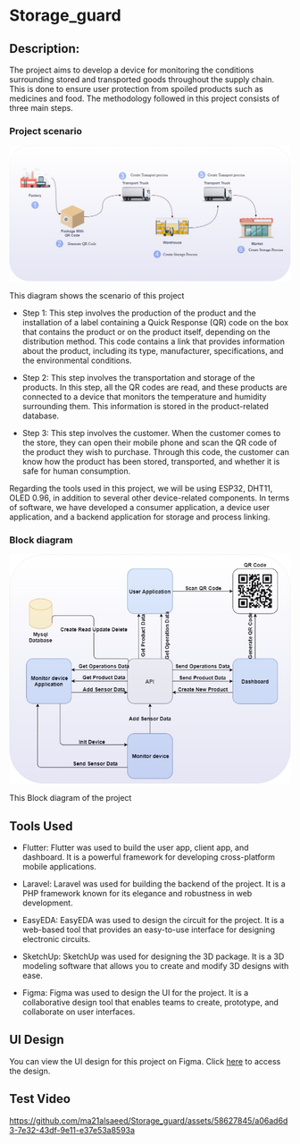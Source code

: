 # Storage_guard

## Description:


The project aims to develop a device for monitoring the conditions surrounding stored and transported goods throughout the supply chain. This is done to ensure user protection from spoiled products such as medicines and food. The methodology followed in this project consists of three main steps.
### Project scenario

![Alt Text](Diagrams/scenario.jpg)

This diagram shows the scenario of this project

* Step 1: This step involves the production of the product and the installation of a label containing a Quick Response (QR) code on the box that contains the product or on the product itself, depending on the distribution method. This code contains a link that provides information about the product, including its type, manufacturer, specifications, and the environmental conditions.

* Step 2: This step involves the transportation and storage of the products. In this step, all the QR codes are read, and these products are connected to a device that monitors the temperature and humidity surrounding them. This information is stored in the product-related database.

* Step 3: This step involves the customer. When the customer comes to the store, they can open their mobile phone and scan the QR code of the product they wish to purchase. Through this code, the customer can know how the product has been stored, transported, and whether it is safe for human consumption.

Regarding the tools used in this project, we will be using ESP32, DHT11, OLED 0.96, in addition to several other device-related components. In terms of software, we have developed a consumer application, a device user application, and a backend application for storage and process linking.



### Block diagram

![Alt Text](Diagrams/block_diagram.jpg)

This Block diagram of the project

## Tools Used

- Flutter: Flutter was used to build the user app, client app, and dashboard. It is a powerful framework for developing cross-platform mobile applications.

- Laravel: Laravel was used for building the backend of the project. It is a PHP framework known for its elegance and robustness in web development.

- EasyEDA: EasyEDA was used to design the circuit for the project. It is a web-based tool that provides an easy-to-use interface for designing electronic circuits.

- SketchUp: SketchUp was used for designing the 3D package. It is a 3D modeling software that allows you to create and modify 3D designs with ease.

- Figma: Figma was used to design the UI for the project. It is a collaborative design tool that enables teams to create, prototype, and collaborate on user interfaces.

## UI Design
You can view the UI design for this project on Figma. Click [here](https://www.figma.com/file/PbwwBlaESeXXwpQmey9ZeX/Storage-Guard?type=design&node-id=106%3A343&mode=design&t=6I2FvKPpFj7dOu3u-1) to access the design.


## Test Video 
https://github.com/ma21alsaeed/Storage_guard/assets/58627845/a06ad6d3-7e32-43df-9e11-e37e53a8593a
